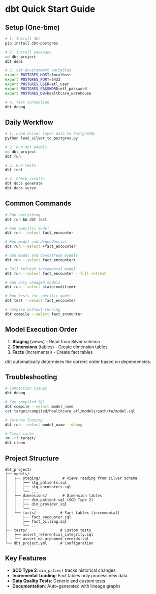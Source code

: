 # dbt Quick Start Guide

## Setup (One-time)

```bash
# 1. Install dbt
pip install dbt-postgres

# 2. Install packages
cd dbt_project
dbt deps

# 3. Set environment variables
export POSTGRES_HOST=localhost
export POSTGRES_PORT=5433
export POSTGRES_USER=etl_user
export POSTGRES_PASSWORD=etl_password
export POSTGRES_DB=healthcare_warehouse

# 4. Test connection
dbt debug
```

## Daily Workflow

```bash
# 1. Load Silver layer data to PostgreSQL
python load_silver_to_postgres.py

# 2. Run dbt models
cd dbt_project
dbt run

# 3. Run tests
dbt test

# 4. Check results
dbt docs generate
dbt docs serve
```

## Common Commands

```bash
# Run everything
dbt run && dbt test

# Run specific model
dbt run --select fact_encounter

# Run model and dependencies
dbt run --select +fact_encounter

# Run model and downstream models
dbt run --select fact_encounter+

# Full refresh incremental model
dbt run --select fact_encounter --full-refresh

# Run only changed models
dbt run --select state:modified+

# Run tests for specific model
dbt test --select fact_encounter

# Compile without running
dbt compile --select fact_encounter
```

## Model Execution Order

1. **Staging** (views) - Read from Silver schema
2. **Dimensions** (tables) - Create dimension tables
3. **Facts** (incremental) - Create fact tables

dbt automatically determines the correct order based on dependencies.

## Troubleshooting

```bash
# Connection issues
dbt debug

# See compiled SQL
dbt compile --select model_name
cat target/compiled/healthcare_etl/models/path/to/model.sql

# Verbose logging
dbt run --select model_name --debug

# Clear cache
rm -rf target/
dbt clean
```

## Project Structure

```
dbt_project/
├── models/
│   ├── staging/          # Views reading from silver schema
│   │   ├── stg_patients.sql
│   │   ├── stg_encounters.sql
│   │   └── ...
│   ├── dimensions/       # Dimension tables
│   │   ├── dim_patient.sql (SCD Type 2)
│   │   ├── dim_provider.sql
│   │   └── ...
│   └── facts/           # Fact tables (incremental)
│       ├── fact_encounter.sql
│       ├── fact_billing.sql
│       └── ...
├── tests/               # Custom tests
│   ├── assert_referential_integrity.sql
│   └── assert_no_orphaned_records.sql
└── dbt_project.yml      # Configuration
```

## Key Features

- **SCD Type 2**: `dim_patient` tracks historical changes
- **Incremental Loading**: Fact tables only process new data
- **Data Quality Tests**: Generic and custom tests
- **Documentation**: Auto-generated with lineage graphs
